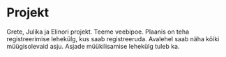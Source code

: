 # Projekt
Grete, Julika ja Elinori projekt. Teeme veebipoe. Plaanis on teha registreerimise lehekülg, kus saab registreeruda.
Avalehel saab näha kõiki müügisolevaid asju. Asjade müükilisamise lehekülg tuleb ka. 
